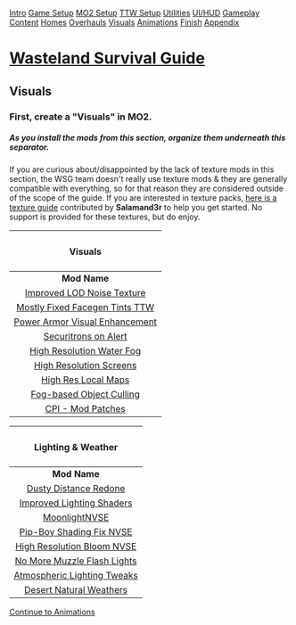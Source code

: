 ﻿[Intro](./index.html) [Game Setup](./setup.html) [MO2 Setup](./mo2.html) [TTW Setup](./ttw.html) [Utilities](./utilities.html) [UI/HUD](./ui.html) [Gameplay](./gameplay.html) [Content](./content.html) [Homes](./homes.html) [Overhauls](./overhauls.html) [Visuals](./visuals.html) [Animations](./animations.html) [Finish](./finish.html) [Appendix](./appendix.html)
# [**Wasteland Survival Guide** ](./index.html)
## **Visuals**

### **First, create a "Visuals"  in MO2.**
##### **As you install the mods from this section, organize them underneath this separator.**
If you are curious about/disappointed by the lack of texture mods in this section, the WSG team doesn't really use texture mods & they are generally compatible with everything, so for that reason they are considered outside of the scope of the guide. If you are interested in texture packs, [here is a texture guide](https://salamand3r.fail/texture-guide) contributed by **Salamand3r** to help you get started. No support is provided for these textures, but do enjoy.

|<h4>**Visuals**</h4>|
| :-: |
|**Mod Name**|**Description**|**Instructions**|
|[Improved LOD Noise Texture](https://www.nexusmods.com/newvegas/mods/46451)|Makes distant land textures less ugly.|**Main File - Improved LOD noise Texture**|
|[Mostly Fixed Facegen Tints TTW](https://www.nexusmods.com/newvegas/mods/71577)|Removes unsightly green tint from NPC face textures.|**Main File - FaceGen Tint Fixes for TTW**|
|[Power Armor Visual Enhancement](https://www.nexusmods.com/newvegas/mods/74786)|PAVE is a retexture pack for all power armors in FNV and F3/TTW.|<p>- **Main File - Power Armor Visual Enhancement 2K**</p><p>&emsp;- Double-click the mod in the left pane & use the **Optional ESPs** menu to hide **PAVE\_NV.esp**</p><p>- **Update File -** PAVE Compatiblity Plugins</p><p>&emsp;- Double-click the mod in the left pane & use the **Optional ESPs** menu to hide **PAVE\_NV.esp**</p>|
|[Securitrons on Alert](https://www.nexusmods.com/newvegas/mods/69245)|Securitrons' faces will change when they enter combat mode.|**Main File - Securitrons On Alert**|
|[High Resolution Water Fog](https://www.nexusmods.com/newvegas/mods/78400)|Increases resolution of water depth render target, thus significantly reducing aliasing and improving image quality.|**Main File - High Resolution Water Fog**|
|[High Resolution Screens](https://www.nexusmods.com/newvegas/mods/77989)|Increases the render resolution of in-game screens (Pip-Boy, terminals, character creation menu) to match your monitor resolution, making them much sharper and more readable.|**Main File - High Resolution Screens**|
|[High Res Local Maps](https://www.nexusmods.com/newvegas/mods/77963)|Increases resolution of local maps, resulting in a sharper and clearer image.|**Main File - High Res Local Maps**|
|[Fog-based Object Culling](https://www.nexusmods.com/newvegas/mods/79516)|Dynamically adjusts draw distance in accordance with the fog to improve performance with little to no visual difference.|**Main File - Fog-based Object Culling**|
|[CPI - Mod Patches](https://www.nexusmods.com/newvegas/mods/65046)|<p>Gives the "Consistent Pip-Boy Icons" treatment to modded content such as Cyberware. </p><p>We install this file very late in the guide to ensure it overwrites all the other mods in the guide and we can see all of its icons.</p>|<p>- **Main File - 3. CPI - Mod Patches**</p><p>&emsp;- In the Installer just click Install</p>|


|<h4>**Lighting & Weather**</h4>|
| :-: |
|**Mod Name**|**Description**|**Instructions**|
|[Dusty Distance Redone](https://www.nexusmods.com/newvegas/mods/75183)|Applies a subtle "distant fog" effect that looks nice and can hide ugly LOD, z-fighting and other engine bugs without feeling intrusive.|<p>- **Main File - Dusty Distance Redone**</p><p>- **Optional File - Dusty Distance Redone - 39k (no nights tweaks)**</p>|
|[Improved Lighting Shaders](https://www.nexusmods.com/newvegas/mods/69833)|Fixes exterior lighting bugs & allows up to 4x the number of active lights.|**Main File - Improved Lighting Shaders**|
|[MoonlightNVSE](https://www.nexusmods.com/newvegas/mods/77683)|Fixes moonlight, making the moon the light caster instead of the sun.|**Main File - MoonlightNVSE**|
|[Pip-Boy Shading Fix NVSE](https://www.nexusmods.com/newvegas/mods/77957)|By default, the Pip-Boy ignores external lights, making it appear oddly dark - especially in interiors. This mod fixes that.|**Main File - Pip Boy Shading Fix**|
|[High Resolution Bloom NVSE](https://www.nexusmods.com/newvegas/mods/77933)|Increases bloom precision, reducing its flicker.|**Main File - High Resolution Bloom**|
|[No More Muzzle Flash Lights](https://www.nexusmods.com/newvegas/mods/73742)|**Improves game performance** in combat by disabling lights cast on the environment by muzzle flashes. Only the radiant light cast *by* the flashes is disabled - not the muzzle flashes themselves.|**Main File - No More Muzzle Flash Lights**|
|[Atmospheric Lighting Tweaks](https://www.nexusmods.com/newvegas/mods/79378)|Makes changes to Image Spaces and Lighting Templates to give interiors a more dynamic and atmospheric look.|**Main File - Atmospheric Lighting Tweaks - TTW**|
|[Desert Natural Weathers](https://www.nexusmods.com/newvegas/mods/75437)|An overhaul of weathers with 360 degree panoramic cloud textures, improved lighting, and DLC support.|**Main File - Desert Natural Weathers TTW**|
[Continue to Animations](./animations.html) 

